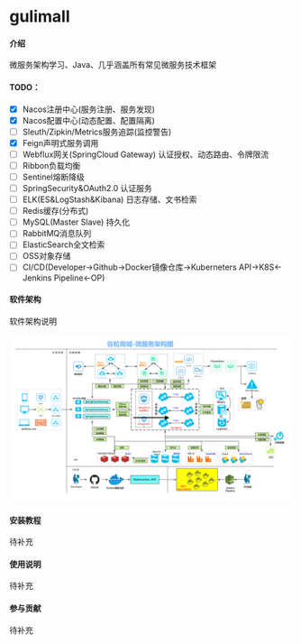 # gulimall

#### 介绍
微服务架构学习、Java、几乎涵盖所有常见微服务技术框架

#### TODO：
- [x] Nacos注册中心(服务注册、服务发现)
- [x] Nacos配置中心(动态配置、配置隔离)
- [ ] Sleuth/Zipkin/Metrics服务追踪(监控警告)
- [x] Feign声明式服务调用
- [ ] Webflux网关(SpringCloud Gateway) 认证授权、动态路由、令牌限流
- [ ] Ribbon负载均衡
- [ ] Sentinel熔断降级
- [ ] SpringSecurity&OAuth2.0 认证服务
- [ ] ELK(ES&LogStash&Kibana) 日志存储、文书检索 
- [ ] Redis缓存(分布式)
- [ ] MySQL(Master Slave) 持久化
- [ ] RabbitMQ消息队列
- [ ] ElasticSearch全文检索
- [ ] OSS对象存储
- [ ] CI/CD(Developer->Github->Docker镜像仓库->Kuberneters API->K8S<-Jenkins Pipeline<-OP)

#### 软件架构
软件架构说明

![谷粒商城架构图](https://raw.githubusercontent.com/imwangxuesen/Blog/master/Private/temp/%E8%B0%B7%E7%B2%92%E5%95%86%E5%9F%8E-%E5%BE%AE%E6%9C%8D%E5%8A%A1%E6%9E%B6%E6%9E%84%E5%9B%BE.png)

#### 安装教程
待补充
#### 使用说明
待补充
#### 参与贡献
待补充